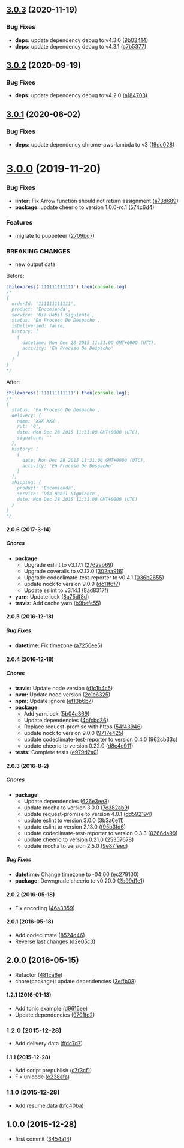 ## [3.0.3](https://github.com/lgaticaq/chilexpress/compare/v3.0.2...v3.0.3) (2020-11-19)


### Bug Fixes

* **deps:** update dependency debug to v4.3.0 ([9b03414](https://github.com/lgaticaq/chilexpress/commit/9b03414dbc3a73480a6d58caf4e7f072e7c6f972))
* **deps:** update dependency debug to v4.3.1 ([c7b5377](https://github.com/lgaticaq/chilexpress/commit/c7b537783f9b1989b85ddb3f680802ed76c0056d))

## [3.0.2](https://github.com/lgaticaq/chilexpress/compare/v3.0.1...v3.0.2) (2020-09-19)


### Bug Fixes

* **deps:** update dependency debug to v4.2.0 ([a184703](https://github.com/lgaticaq/chilexpress/commit/a18470360f51a1fea72d9ace0956ff964c9bb334))

## [3.0.1](https://github.com/lgaticaq/chilexpress/compare/v3.0.0...v3.0.1) (2020-06-02)


### Bug Fixes

* **deps:** update dependency chrome-aws-lambda to v3 ([19dc028](https://github.com/lgaticaq/chilexpress/commit/19dc028ad203a3029e23dbe9871a67d388e1ade5))

# [3.0.0](https://github.com/lgaticaq/chilexpress/compare/v2.0.6...v3.0.0) (2019-11-20)


### Bug Fixes

* **linter:** Fix Arrow function should not return assignment ([a73d689](https://github.com/lgaticaq/chilexpress/commit/a73d689fc50e0003d9c31ab2d3045a36294ef9a6))
* **package:** update cheerio to version 1.0.0-rc.1 ([574c6d4](https://github.com/lgaticaq/chilexpress/commit/574c6d4537807f0fa4294a14c3d8727c0e916500))


### Features

* migrate to puppeteer ([2709bd7](https://github.com/lgaticaq/chilexpress/commit/2709bd7d388385e8398beb93279979ebb542ef37))


### BREAKING CHANGES

* new output data

Before:
```js
chilexpress('111111111111').then(console.log)
/*
{
  orderId: '111111111111',
  product: 'Encomienda',
  service: 'Dia Habil Siguiente',
  status: 'En Proceso De Despacho',
  isDeliveried: false,
  history: [
    {
      datetime: Mon Dec 28 2015 11:31:00 GMT+0000 (UTC),
      activity: 'En Proceso De Despacho'
    }
  ]
}
*/
```

After:
```js
chilexpress('111111111111').then(console.log);
/*
{
  status: 'En Proceso De Despacho',
  delivery: {
    name: 'XXX XXX',
    rut: '0',
    date: Mon Dec 28 2015 11:31:00 GMT+0000 (UTC),
    signature: ''
  },
  history: [
    {
      date: Mon Dec 28 2015 11:31:00 GMT+0000 (UTC),
      activity: 'En Proceso De Despacho'
    }
  ],
  shipping: {
    product: 'Encomienda',
    service: 'Dia Habil Siguiente',
    date: Mon Dec 28 2015 11:31:00 GMT+0000 (UTC)
  }
}
*/
```

#### 2.0.6 (2017-3-14)

##### Chores

* **package:**
  * Upgrade eslint to v3.17.1 ([2762ab69](https://github.com/lgaticaq/chilexpress/commit/2762ab699d2d3182fe5460e3166f269402ecfde9))
  * Upgrade coveralls to v2.12.0 ([302aa916](https://github.com/lgaticaq/chilexpress/commit/302aa9164ba0b563a776f6caaabc721aadd6ef9f))
  * Upgrade codeclimate-test-reporter to v0.4.1 ([036b2655](https://github.com/lgaticaq/chilexpress/commit/036b26550b6005370bb3c068e706477d7ceb78fa))
  * update nock to version 9.0.9 ([dc11f6f7](https://github.com/lgaticaq/chilexpress/commit/dc11f6f7815dfd2a55fbfd83e3593efcf17bbb16))
  * Update eslint to v3.14.1 ([8ad8317f](https://github.com/lgaticaq/chilexpress/commit/8ad8317fe57db10ccfa42547ba2b29d9a1e93278))
* **yarn:** Update lock ([8a75df8d](https://github.com/lgaticaq/chilexpress/commit/8a75df8d4516520dcf553377a6ca95cdcc6f5dda))
* **travis:** Add cache yarn ([b9befe55](https://github.com/lgaticaq/chilexpress/commit/b9befe55562ad5f3b9944276d78817072633e1a0))

#### 2.0.5 (2016-12-18)

##### Bug Fixes

* **datetime:** Fix timezone ([a7256ee5](https://github.com/lgaticaq/chilexpress/commit/a7256ee5f9d40781e8d383e0a94b4fe1c17aa167))

#### 2.0.4 (2016-12-18)

##### Chores

* **travis:** Update node version ([d1c1b4c5](https://github.com/lgaticaq/chilexpress/commit/d1c1b4c5ffe67174ec1620433ef7fbeded86805c))
* **nvm:** Update node version ([2c1c6325](https://github.com/lgaticaq/chilexpress/commit/2c1c6325eb0b6465640c9cff706e12b9dbc3d6a4))
* **npm:** Update ignore ([ef13b6b7](https://github.com/lgaticaq/chilexpress/commit/ef13b6b7091665bd3e6b2d07a9b7077201cc5854))
* **package:**
  * Add yarn.lock ([5b04a369](https://github.com/lgaticaq/chilexpress/commit/5b04a36924681cbde8722d150dd022942adcc8b1))
  * Update dependencies ([4bfcbd36](https://github.com/lgaticaq/chilexpress/commit/4bfcbd366c955f207957e4ce1f3accb421646bef))
  * Replace request-promise with https ([54f43946](https://github.com/lgaticaq/chilexpress/commit/54f43946e36e72b0c75ef9d6d9d7ae0f332bc7cc))
  * update nock to version 9.0.0 ([9717e425](https://github.com/lgaticaq/chilexpress/commit/9717e42594ec28460499f5287051fe7b8fb4a5b5))
  * update codeclimate-test-reporter to version 0.4.0 ([962cb33c](https://github.com/lgaticaq/chilexpress/commit/962cb33c1318a4e3435a7865419678f330373965))
  * update cheerio to version 0.22.0 ([d8c4c911](https://github.com/lgaticaq/chilexpress/commit/d8c4c9110d25980e005061dcb205cc7d8a2e3465))
* **tests:** Complete tests ([e979d2a0](https://github.com/lgaticaq/chilexpress/commit/e979d2a09ae952511a42f83d1ee9c4e3875f4269))

#### 2.0.3 (2016-8-2)

##### Chores

* **package:**
  * Update dependencies ([626e3ee3](https://github.com/lgaticaq/chilexpress/commit/626e3ee3f5763c4d803504040ad6f0e260d199b3))
  * update mocha to version 3.0.0 ([7c382ab9](https://github.com/lgaticaq/chilexpress/commit/7c382ab9d1bf47d0affc0fd4988a18c252a47c5b))
  * update request-promise to version 4.0.1 ([dd592194](https://github.com/lgaticaq/chilexpress/commit/dd5921944da7ebd9dc1acdd35d73de69b63b2ea3))
  * update eslint to version 3.0.0 ([3b3a6e11](https://github.com/lgaticaq/chilexpress/commit/3b3a6e111892ef8d50cfd014923d0bf88723a7f3))
  * update eslint to version 2.13.0 ([f95b3fd6](https://github.com/lgaticaq/chilexpress/commit/f95b3fd661cdd1e6093d1cb2f16cb6297dfa21f2))
  * update codeclimate-test-reporter to version 0.3.3 ([0266da90](https://github.com/lgaticaq/chilexpress/commit/0266da90488e0d4c0db56cfbd5af752dadb3cb0a))
  * update cheerio to version 0.21.0 ([25357678](https://github.com/lgaticaq/chilexpress/commit/2535767818747b9e107d8038f7960f46d25d3533))
  * update mocha to version 2.5.0 ([9e87feec](https://github.com/lgaticaq/chilexpress/commit/9e87feec417f6e1963e72caede04968bc99767cd))

##### Bug Fixes

* **datetime:** Change timezone to -04:00 ([ec279100](https://github.com/lgaticaq/chilexpress/commit/ec279100b215aade680448f42056219242d3a4f7))
* **package:** Downgrade cheerio to v0.20.0 ([2b99d1e1](https://github.com/lgaticaq/chilexpress/commit/2b99d1e1663670f856569292aea1dcb68bfdc7df))

#### 2.0.2 (2016-05-18)

* Fix encoding ([46a3359](https://github.com/lgaticaq/chilexpress/commit/46a3359))

#### 2.0.1 (2016-05-18)

* Add codeclimate ([8524d46](https://github.com/lgaticaq/chilexpress/commit/8524d46))
* Reverse last changes ([d2e05c3](https://github.com/lgaticaq/chilexpress/commit/d2e05c3))

## 2.0.0 (2016-05-15)

* Refactor ([481ca6e](https://github.com/lgaticaq/chilexpress/commit/481ca6e))
* chore(package): update dependencies ([3effb08](https://github.com/lgaticaq/chilexpress/commit/3effb08))

#### 1.2.1 (2016-01-13)

* Add tonic example ([d9615ee](https://github.com/lgaticaq/chilexpress/commit/d9615ee))
* Update dependencies ([9701fd2](https://github.com/lgaticaq/chilexpress/commit/9701fd2))

### 1.2.0 (2015-12-28)

* Add delivery data ([ffdc7d7](https://github.com/lgaticaq/chilexpress/commit/ffdc7d7))

#### 1.1.1 (2015-12-28)

* Add script prepublish ([c7f3cf1](https://github.com/lgaticaq/chilexpress/commit/c7f3cf1))
* Fix unicode ([e238afa](https://github.com/lgaticaq/chilexpress/commit/e238afa))

### 1.1.0 (2015-12-28)

* Add resume data ([bfc40ba](https://github.com/lgaticaq/chilexpress/commit/bfc40ba))

## 1.0.0 (2015-12-28)

* first commit ([3454a14](https://github.com/lgaticaq/chilexpress/commit/3454a14))
